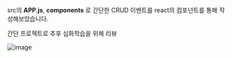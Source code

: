 src의 __APP.js__,  **components** 로 간단한 CRUD 이벤트를 react의 컴포넌트를 통해 작성해보았습니다.

간단 프로젝트로 추후 심화학습을 위해 리뷰

![image](https://user-images.githubusercontent.com/75655047/129472399-63ce1523-5c72-4e02-932d-5a6d7f97501e.png)

